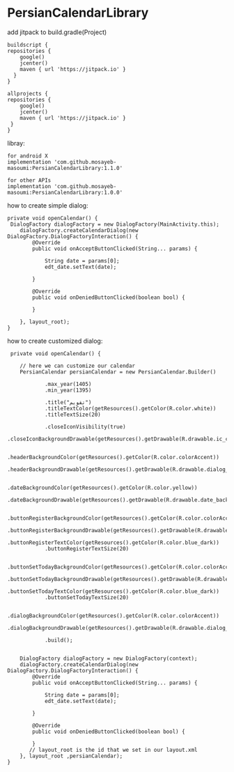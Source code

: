 # PersianCalendarLibrary

add jitpack to build.gradle(Project)

    buildscript {
    repositories {
        google()
        jcenter()
        maven { url 'https://jitpack.io' }
      }
    }

    allprojects {
    repositories {
        google()
        jcenter()
        maven { url 'https://jitpack.io' }
     }
    }

libray:

    for android X
    implementation 'com.github.mosayeb-masoumi:PersianCalendarLibrary:1.1.0'
   
    for other APIs  
    implementation 'com.github.mosayeb-masoumi:PersianCalendarLibrary:1.0.0'


how to create simple dialog:
   
    private void openCalendar() {
     DialogFactory dialogFactory = new DialogFactory(MainActivity.this);
        dialogFactory.createCalendarDialog(new DialogFactory.DialogFactoryInteraction() {
            @Override
            public void onAcceptButtonClicked(String... params) {

                String date = params[0];
                edt_date.setText(date);

            }

            @Override
            public void onDeniedButtonClicked(boolean bool) {

            }

        }, layout_root);
    }
 
 
   
    
how to create customized dialog:
    
     private void openCalendar() {

        // here we can customize our calendar
        PersianCalendar persianCalendar = new PersianCalendar.Builder()

                .max_year(1405)
                .min_year(1395)

                .title("تقویم")
                .titleTextColor(getResources().getColor(R.color.white))
                .titleTextSize(20)

                .closeIconVisibility(true)
                .closeIconBackgroundDrawable(getResources().getDrawable(R.drawable.ic_close))

                .headerBackgroundColor(getResources().getColor(R.color.colorAccent))
                .headerBackgroundDrawable(getResources().getDrawable(R.drawable.dialog_header_shape))

                .dateBackgroundColor(getResources().getColor(R.color.yellow))
                .dateBackgroundDrawable(getResources().getDrawable(R.drawable.date_background))

                .buttonRegisterBackgroundColor(getResources().getColor(R.color.colorAccent))
                .buttonRegisterBackgroundDrawable(getResources().getDrawable(R.drawable.dialog_btn_shape))
                .buttonRegisterTextColor(getResources().getColor(R.color.blue_dark))
                .buttonRegisterTextSize(20)

                .buttonSetTodayBackgroundColor(getResources().getColor(R.color.colorAccent))
                .buttonSetTodayBackgroundDrawable(getResources().getDrawable(R.drawable.dialog_btn_shape))
                .buttonSetTodayTextColor(getResources().getColor(R.color.blue_dark))
                .buttonSetTodayTextSize(20)

                .dialogBackgroundColor(getResources().getColor(R.color.colorAccent))
                .dialogBackgroundDrawable(getResources().getDrawable(R.drawable.dialog_btn_shape))

                .build();
        
        
        DialogFactory dialogFactory = new DialogFactory(context);
        dialogFactory.createCalendarDialog(new DialogFactory.DialogFactoryInteraction() {
            @Override
            public void onAcceptButtonClicked(String... params) {

                String date = params[0];
                edt_date.setText(date);

            }

            @Override
            public void onDeniedButtonClicked(boolean bool) {

            }
           // layout_root is the id that we set in our layout.xml
        }, layout_root ,persianCalendar);
    }
    
    
   
   
